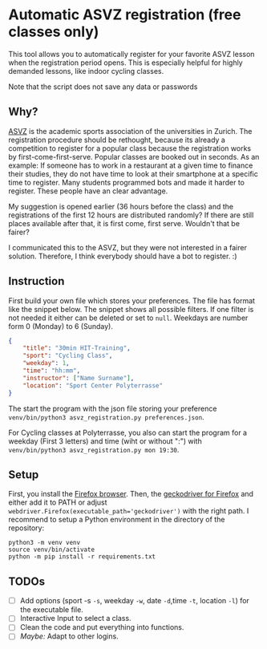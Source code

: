 # Automatic ASVZ registration (free classes only)

This tool allows you to automatically register for your favorite ASVZ lesson when the registration period opens. This is especially helpful for highly demanded lessons, like indoor cycling classes.

Note that the script does not save any data or passwords

## Why?

[ASVZ](https://asvz.ch/) is the academic sports association of the universities in Zurich.
The registration procedure should be rethought, because its already a competition to register for a popular class because the registration works by first-come-first-serve. Popular classes are booked out in seconds. As an example: If someone has to work in a restaurant at a given time to finance their studies, they do not have time to look at their smartphone at a specific time to register. Many students programmed bots and made it harder to register. These people have an clear advantage. 

My suggestion is opened earlier (36 hours before the class) and the registrations of the first 12 hours are distributed randomly? If there are still places available after that, it is first come, first serve. Wouldn't that be fairer?

I communicated this to the ASVZ, but they were not interested in a fairer solution. Therefore, I think everybody should have a bot to register. :)

## Instruction

First build your own file which stores your preferences.
The file has format like the snippet below.
The snippet shows all possible filters. If one filter is not needed it either can be deleted or set to `null`.
Weekdays are number form 0 (Monday) to 6 (Sunday).

```json
{
    "title": "30min HIT-Training",
    "sport": "Cycling Class",
    "weekday": 1,
    "time": "hh:mm",
    "instructor": ["Name Surname"],
    "location": "Sport Center Polyterrasse"
}
```

The start the program with the json file storing your preference `venv/bin/python3 asvz_registration.py preferences.json`.

For Cycling classes at Polyterrasse, you also can start the program for a weekday (First 3 letters) and time (wiht or without ":") with `venv/bin/python3 asvz_registration.py mon 19:30`.

## Setup

First, you install the [Firefox browser](https://www.mozilla.org/en-US/firefox/new/). Then, the [geckodriver for Firefox](https://github.com/mozilla/geckodriver/releases) and either add it to PATH or adjust `webdriver.Firefox(executable_path='geckodriver')` with the right path. I recommend to setup a Python environment in the directory of the repository:

```{bash}
python3 -m venv venv
source venv/bin/activate
python -m pip install -r requirements.txt
```

## TODOs

* [ ] Add options (sport -s `-s`, weekday `-w`, date `-d`,time `-t`, location `-l`) for the executable file.
* [ ] Interactive Input to select a class.
* [ ] Clean the code and put everything into functions.
* [ ] *Maybe:* Adapt to other logins.
